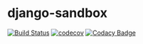 # django-sandbox

[![Build Status](https://travis-ci.org/dev-11/django-sandbox.svg?branch=master)](https://travis-ci.org/dev-11/django-sandbox)
[![codecov](https://codecov.io/gh/dev-11/django-sandbox/branch/master/graph/badge.svg)](https://codecov.io/gh/dev-11/django-sandbox)
[![Codacy Badge](https://app.codacy.com/project/badge/Grade/9f159f87bb9e4bd2ade5393aec7fc626)](https://www.codacy.com/manual/dev-11/django-sandbox?utm_source=github.com&amp;utm_medium=referral&amp;utm_content=dev-11/django-sandbox&amp;utm_campaign=Badge_Grade)


